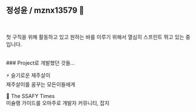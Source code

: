 ## 정성윤 / mznx13579 👋  
<br>  

첫 구직을 위해 활동하고 있고 원하는 바를 이루기 위해서 열심히 스프린트 뛰고 있는 중 입니다.
  
<br>
### Project로 개발했던 것들...
  
⚡ 슬기로운 제주살이  
제주살이를 꿈꾸는 모든이들에게

💬 The SSAFY Times  
미슐랭 가이드를 오마주로 개발자 커뮤니티, 잡지
<!--
**mznx13579/mznx13579** is a ✨ _special_ ✨ repository because its `README.md` (this file) appears on your GitHub profile.

Here are some ideas to get you started:

- 🔭 I’m currently working on ...
- 🌱 I’m currently learning ...
- 👯 I’m looking to collaborate on ...
- 🤔 I’m looking for help with ...
- 💬 Ask me about ...
- 📫 How to reach me: ...
- 😄 Pronouns: ...
- ⚡ Fun fact: ...
-->

